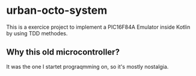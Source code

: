 # urban-octo-system

This is a exercice project to implement a PIC16F84A Emulator inside Kotlin by using TDD methodes.

## Why this old microcontroller?

It was the one I startet prograqmming on, so it's mostly nostalgia.
